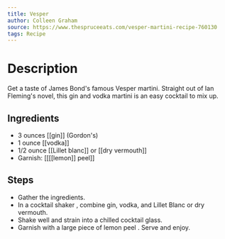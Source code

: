 ```yaml
---
title: Vesper
author: Colleen Graham
source: https://www.thespruceeats.com/vesper-martini-recipe-760130
tags: Recipe
---
```


# Description
Get a taste of James Bond&#39;s famous Vesper martini. Straight out of Ian Fleming&#39;s novel, this gin and vodka martini is an easy cocktail to mix up.
## Ingredients
- 3 ounces [[gin]] (Gordon's)
- 1 ounce [[vodka]] 
- 1/2 ounce [[Lillet blanc]] or [[dry vermouth]] 
- Garnish: [[[[lemon]] peel]]
## Steps
- Gather the ingredients.
- In a cocktail shaker , combine gin, vodka, and Lillet Blanc or dry vermouth.
- Shake well and strain into a chilled cocktail glass.
- Garnish with a large piece of lemon peel . Serve and enjoy.